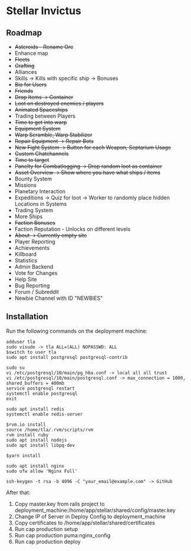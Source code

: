 # Stellar Invictus

## Roadmap

- ~~Asteroids - Rename Ore~~
- Enhance map
- ~~Fleets~~
- ~~Crafting~~
- Alliances
- Skills -> Kills with specific ship -> Bonuses
- ~~Bio for Users~~
- ~~Friends~~
- ~~Drop Items -> Container~~
- ~~Loot on destroyed enemies / players~~
- ~~Animated Spaceships~~
- Trading between Players
- ~~Time to get into warp~~
- ~~Equipment System~~
- ~~Warp Scramble, Warp Stabilizer~~
- ~~Repair Equipment -> Repair Bots~~
- ~~New Fight System -> Button for each Weapon, Septarium Usage~~
- ~~Custom Chatchannels~~
- ~~Time to target~~
- ~~Panelty for Combatlogging -> Drop random loot as container~~
- ~~Asset Overview -> Show where you have what ships / items~~
- Bounty System
- Missions
- Planetary Interaction
- Expeditions -> Quiz for loot -> Worker to randomly place hidden Locations in Systems
- Trading System
- More Ships
- ~~Faction Bonuses~~
- Faction Reputation - Unlocks on different levels
- ~~About -> Currently empty site~~
- Player Reporting
- Achievements
- Killboard
- Statistics
- Admin Backend
- Vote for Changes
- Help Site
- Bug Reporting
- Forum / Subreddit
- Newbie Channel with ID "NEWBIES"

## Installation

Run the following commands on the deployment machine:
```
adduser tla
sudo visudo -> tla ALL=(ALL) NOPASSWD: ALL
$switch to user tla
sudo apt install postgresql postgresql-contrib

sudo su
vi /etc/postgresql/10/main/pg_hba.conf -> local all all trust
vi /etc/postgresql/10/main/postgresql.conf -> max_connection = 1000, shared_buffers = 400mb
service postgresql restart
systemctl enable postgresql
exit

sudo apt install redis
systemctl enable redis-server

$rvm.io install
source /home/tla/.rvm/scripts/rvm
rvm install ruby
sudo apt install nodejs
sudo apt install libpq-dev

$yarn install

sudo apt install nginx
sudo ufw allow 'Nginx Full'

ssh-keygen -t rsa -b 4096 -C "your_email@example.com" -> GitHub
```

After that:
1. Copy master.key from rails project to deployment_machine:/home/app/stellar/shared/config/master.key
2. Change IP of Server in Deploy Config to deployment_machine
3. Copy certificates to /home/app/stellar/shared/certificates
4. Run cap production setup
5. Run cap production puma:nginx_config
6. Run cap production deploy